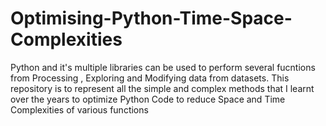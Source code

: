 # Optimising-Python-Time-Space-Complexities

Python and it's multiple libraries can be used to perform several fucntions from Processing , Exploring and Modifying data from datasets. This repository is to represent all the simple and complex methods that I learnt over the years to optimize Python Code to reduce Space and Time Complexities of various functions
